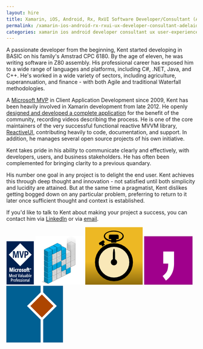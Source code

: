 ```yaml
---
layout: hire
title: Xamarin, iOS, Android, Rx, RxUI Software Developer/Consultant (Adelaide, Australia)
permalink: /xamarin-ios-android-rx-rxui-ux-developer-consultant-adelaide-australia/
categories: xamarin ios android developer consultant ux user-experience adelaide australia mono monotouch monodroid xamarin-forms xamarin-ios xamarin-android refit akavache reactive-extensions
---
```


A passionate developer from the beginning, Kent started developing in BASIC on his family's Amstrad CPC 6180. By the age of eleven, he was writing software in Z80 assembly. His professional career has exposed him to a wide range of languages and platforms, including C#, .NET, Java, and C++. He's worked in a wide variety of sectors, including agriculture, superannuation, and finance - with both Agile and traditional Waterfall methodologies.

A [Microsoft MVP](https://mvp.microsoft.com/en-us/PublicProfile/4025178?fullName=Kent%20Cameron%20Boogaart) in Client Application Development since 2009, Kent has been heavily involved in Xamarin development from late 2012. He openly [designed and developed a complete application](https://github.com/kentcb/WorkoutWotch) for the benefit of the community, recording videos describing the process. He is one of the core maintainers of the very successful functional reactive MVVM library, [ReactiveUI](http://reactiveui.net/), contributing heavily to code, documentation, and support. In addition, he manages several open source projects of his own initiative.

Kent takes pride in his ability to communicate clearly and effectively, with developers, users, and business stakeholders. He has often been complemented for bringing clarity to a previous quandary.

His number one goal in any project is to delight the end user. Kent achieves this through deep thought and innovation - not satisfied until both simplicity and lucidity are attained. But at the same time a pragmatist, Kent dislikes getting bogged down on any particular problem, preferring to return to it later once sufficient thought and context is established.

If you'd like to talk to Kent about making your project a success, you can contact him via [LinkedIn](http://www.linkedin.com/in/kent-boogaart-61951516) or via [email](mailto:kent.boogaart@gmail.com).

<a style="background: none; !important" href="https://mvp.microsoft.com/en-us/PublicProfile/4025178?fullName=Kent%20Cameron%20Boogaart"><img src="mvp_logo.png"/></a> <a style="background: none; !important" href="http://reactiveui.net/"><img src="reactiveui.png"/></a> <a style="background: none; !important" href="https://github.com/kentcb/WorkoutWotch"><img src="workoutwotch.png"/></a> <a style="background: none; !important" href="https://github.com/kentcb/KBCsv"><img src="kbcsv.png"/></a> <a style="background: none; !important" href="https://github.com/kentcb/PCLMock"><img src="pclmock.png"/></a>
